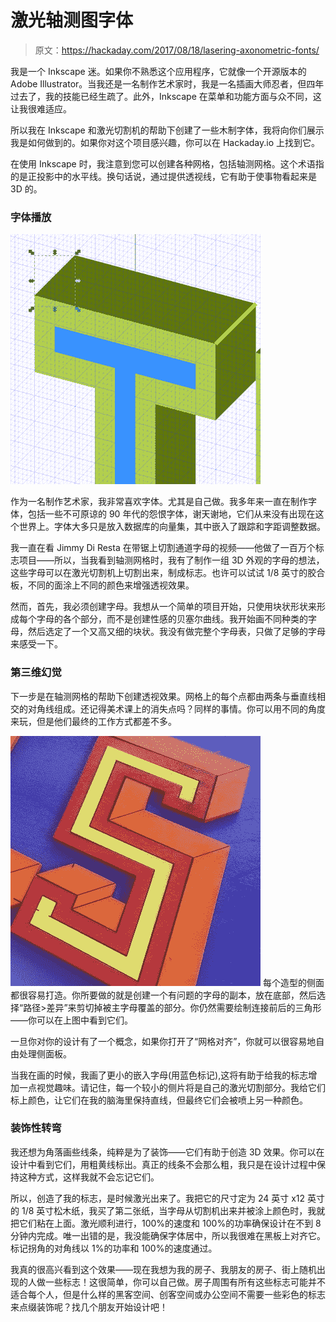 # 激光轴测图字体

> 原文：<https://hackaday.com/2017/08/18/lasering-axonometric-fonts/>

我是一个 Inkscape 迷。如果你不熟悉这个应用程序，它就像一个开源版本的 Adobe Illustrator。当我还是一名制作艺术家时，我是一名插画大师忍者，但四年过去了，我的技能已经生疏了。此外，Inkscape 在菜单和功能方面与众不同，这让我很难适应。

所以我在 Inkscape 和激光切割机的帮助下创建了一些木制字体，我将向你们展示我是如何做到的。如果你对这个项目感兴趣，你可以在 Hackaday.io 上找到它。

在使用 Inkscape 时，我注意到您可以创建各种网格，包括轴测网格。这个术语指的是正投影中的水平线。换句话说，通过提供透视线，它有助于使事物看起来是 3D 的。

### 字体播放

![](img/2bd949b91471bb10683636138eed944b.png)

作为一名制作艺术家，我非常喜欢字体。尤其是自己做。我多年来一直在制作字体，包括一些不可原谅的 90 年代的怨恨字体，谢天谢地，它们从来没有出现在这个世界上。字体大多只是放入数据库的向量集，其中嵌入了跟踪和字距调整数据。

我一直在看 Jimmy Di Resta 在带锯上切割通道字母的视频——他做了一百万个标志项目——所以，当我看到轴测网格时，我有了制作一组 3D 外观的字母的想法，这些字母可以在激光切割机上切割出来，制成标志。也许可以试试 1/8 英寸的胶合板，不同的面涂上不同的颜色来增强透视效果。

然而，首先，我必须创建字母。我想从一个简单的项目开始，只使用块状形状来形成每个字母的各个部分，而不是创建性感的贝塞尔曲线。我开始画不同种类的字母，然后选定了一个又高又细的块状。我没有做完整个字母表，只做了足够的字母来感受一下。

### 第三维幻觉

下一步是在轴测网格的帮助下创建透视效果。网格上的每个点都由两条与垂直线相交的对角线组成。还记得美术课上的消失点吗？同样的事情。你可以用不同的角度来玩，但是他们最终的工作方式都差不多。

[![](img/dd8f9ad770e1950b0e8cfbd193c45c1b.png)](https://hackaday.com/wp-content/uploads/2017/07/axano_thumb.jpg) 每个造型的侧面都很容易打造。你所要做的就是创建一个有问题的字母的副本，放在底部，然后选择“路径>差异”来剪切掉被主字母覆盖的部分。你仍然需要绘制连接前后的三角形——你可以在上图中看到它们。

一旦你对你的设计有了一个概念，如果你打开了“网格对齐”，你就可以很容易地自由处理侧面板。

当我在画的时候，我画了更小的嵌入字母(用蓝色标记),这将有助于给我的标志增加一点视觉趣味。请记住，每一个较小的侧片将是自己的激光切割部分。我给它们标上颜色，让它们在我的脑海里保持直线，但最终它们会被喷上另一种颜色。

### 装饰性转弯

我还想为角落画些线条，纯粹是为了装饰——它们有助于创造 3D 效果。你可以在设计中看到它们，用粗黄线标出。真正的线条不会那么粗，我只是在设计过程中保持这种方式，这样我就不会忘记它们。

所以，创造了我的标志，是时候激光出来了。我把它的尺寸定为 24 英寸 x12 英寸的 1/8 英寸松木纸，我买了第二张纸，当字母从切割机出来并被涂上颜色时，我就把它们粘在上面。激光顺利进行，100%的速度和 100%的功率确保设计在不到 8 分钟内完成。唯一出错的是，我没能确保字体居中，所以我很难在黑板上对齐它。标记拐角的对角线以 1%的功率和 100%的速度通过。

我真的很高兴看到这个效果——现在我想为我的房子、我朋友的房子、街上随机出现的人做一些标志！这很简单，你可以自己做。房子周围有所有这些标志可能并不适合每个人，但是什么样的黑客空间、创客空间或办公空间不需要一些彩色的标志来点缀装饰呢？找几个朋友开始设计吧！